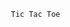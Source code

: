 
                                              
                                              
                                             Tic Tac Toe
